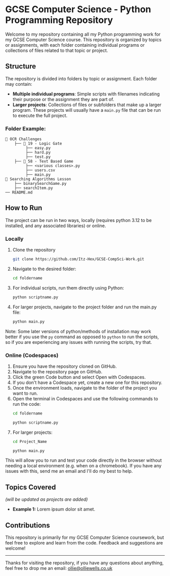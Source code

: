 # GCSE Computer Science - Python Programming Repository

Welcome to my repository containing all my Python programming work for my GCSE Computer Science course. This repository is organized by topics or assignments, with each folder containing individual programs or collections of files related to that topic or project.

## Structure

The repository is divided into folders by topic or assignment. Each folder may contain:
- **Multiple individual programs**: Simple scripts with filenames indicating their purpose or the assignment they are part of.
- **Larger projects**: Collections of files or subfolders that make up a larger program. These projects will usually have a `main.py` file that can be run to execute the full project.

### Folder Example:
```plaintext
📁 OCR Challenges
    ├── 📁 19 - Logic Gate
         ├── easy.py
         ├── hard.py
         ├── test.py
    ├── 📁 58 - Text Based Game
         ├── <various classes>.py
         ├── users.csv
         ├── main.py
📁 Searching Algorithms Lesson
    ├── binarySearchGame.py
    ├── searchItem.py
── README.md
```

## How to Run

The project can be run in two ways, locally (requires python 3.12 to be installed, and any associated libraries) or online.

### Locally

1. Clone the repository
   ```bash
   git clone https://github.com/Itz-Hex/GCSE-CompSci-Work.git
   ```
2. Navigate to the desired folder:
   ```bash
   cd foldername
   ```
3. For individual scripts, run them directly using Python:
   ```bash
   python scriptname.py
   ```
4. For larger projects, navigate to the project folder and run the main.py file:
   ```bash
   python main.py
   ```
Note: Some later versions of python/methods of installation may work better if you use the ``py`` command as opposed to ``python`` to run the scripts, so if you are experiencing any issues with running the scripts, try that.

### Online (Codespaces)

1. Ensure you have the repository cloned on GitHub.
2. Navigate to the repository page on GitHub.
3. Click the green Code button and select Open with Codespaces.
4. If you don't have a Codespace yet, create a new one for this repository.
5. Once the environment loads, navigate to the folder of the project you want to run.
6. Open the terminal in Codespaces and use the following commands to run the code:
   ```bash
   cd foldername
   ```
   ```bash
   python scriptname.py
   ```
7. For larger projects:
   ```bash
   cd Project_Name
   ```
   ```bash
   python main.py
   ```

This will allow you to run and test your code directly in the browser without needing a local environment (e.g. when on a chromebook). If you have any issues with this, send me an email and I'll do my best to help.



## Topics Covered 
_(will be updated as projects are added)_

- **Example 1:** Lorem ipsum dolor sit amet.

## Contributions

This repository is primarily for my GCSE Computer Science coursework, but feel free to explore and learn from the code. Feedback and suggestions are welcome!

***

Thanks for visiting the repository, if you have any questions about anything, feel free to drop me an email: [ollie@olliewells.co.uk](mailto:ollie@olliewells.co.uk)
